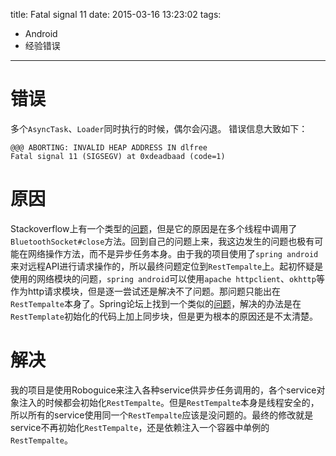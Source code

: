 title: Fatal signal 11
date: 2015-03-16 13:23:02
tags:
- Android
- 经验错误
---

错误
====
多个`AsyncTask`、`Loader`同时执行的时候，偶尔会闪退。 错误信息大致如下：
```
@@@ ABORTING: INVALID HEAP ADDRESS IN dlfree
Fatal signal 11 (SIGSEGV) at 0xdeadbaad (code=1)
```

<!--more-->
原因
====
Stackoverflow上有一个类型的[问题][1]，但是它的原因是在多个线程中调用了`BluetoothSocket#close`方法。回到自己的问题上来，我这边发生的问题也极有可能在网络操作方法，而不是异步任务本身。由于我的项目使用了`spring android`来对远程API进行请求操作的，所以最终问题定位到`RestTempalte`上。起初怀疑是使用的网络模块的问题，`spring android`可以使用`apache httpclient`、`okhttp`等作为http请求模块，但是逐一尝试还是解决不了问题。那问题只能出在`RestTempalte`本身了。Spring论坛上找到一个类似的[问题][1]，解决的办法是在`RestTemplate`初始化的代码上加上同步块，但是更为根本的原因还是不太清楚。

解决
====
我的项目是使用Roboguice来注入各种service供异步任务调用的，各个service对象注入的时候都会初始化`RestTempalte`。但是`RestTempalte`本身是线程安全的，所以所有的service使用同一个`RestTempalte`应该是没问题的。最终的修改就是service不再初始化`RestTempalte`，还是依赖注入一个容器中单例的`RestTempalte`。



[1]: http://stackoverflow.com/questions/10662446/invalid-heap-address-and-fatal-signal-11
[2]: http://forum.spring.io/forum/spring-projects/android/113537-is-new-resttemplate-thread-safe-android